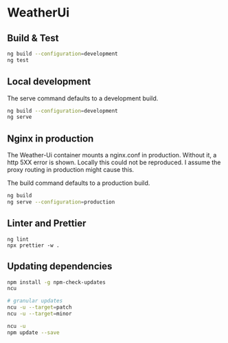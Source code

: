 # WeatherUi

## Build & Test

```bash
ng build --configuration=development
ng test
```

## Local development

The serve command defaults to a development build.

```bash
ng build --configuration=development
ng serve
```

## Nginx in production

The Weather-Ui container mounts a nginx.conf in production. Without it, a http 5XX error is shown. Locally this could not be reproduced.
I assume the proxy routing in production might cause this.

The build command defaults to a production build.

```bash
ng build
ng serve --configuration=production
```

## Linter and Prettier

```
ng lint
npx prettier -w .
```

## Updating dependencies

```bash
npm install -g npm-check-updates
ncu

# granular updates
ncu -u --target=patch
ncu -u --target=minor

ncu -u
npm update --save
```
